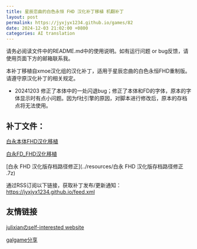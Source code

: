 ```yaml
---
title: 星辰恋曲的白色永恒 FHD 汉化补丁移植 机翻补丁
layout: post
permalink: https://jyxjyx1234.github.io/games/82
date: 2024-12-03 21:02:00 +0800
categories: AI translation
---
```



请务必阅读文件中的README.md中的使用说明。如有运行问题 or bug反馈，请使用页面下方的邮箱联系我。

本补丁移植自xmoe汉化组的汉化补丁，适用于星辰恋曲的白色永恒FHD重制版。请遵守原汉化补丁的相关规定。
- 20241203 修正了本体中的一处闪退bug；修正了本体和FD的字体，原本的字体显示时有点小问题。因为f社引擎的原因，对脚本进行修改后，原本的存档点将无法使用。

## 补丁文件：

[白永本体FHD汉化移植](../resources/白永本体FHD汉化移植.rar)

 

[白永FD_FHD汉化移植](../resources/白永FD_FHD汉化移植.rar)

 

[白永 FHD 汉化版存档路径修正](../resources/白永 FHD 汉化版存档路径修正 .7z)

 

通过RSS订阅以下链接，获取补丁发布/更新通知：https://jyxjyx1234.github.io/feed.xml

## 友情链接

[julixianのself-interested website](https://julixian-siw.worldsystem.top/) 

[galgame分享](https://t.me/galgpt)